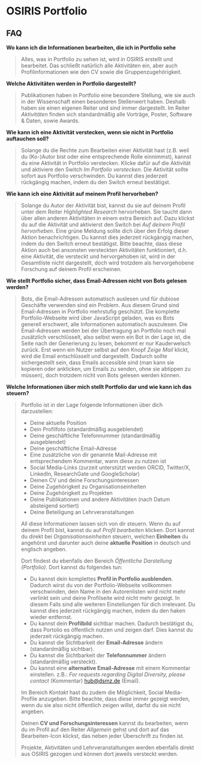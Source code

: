 # OSIRIS Portfolio 

## FAQ

**Wo kann ich die Informationen bearbeiten, die ich in Portfolio sehe**

> Alles, was in Portfolio zu sehen ist, wird in OSIRIS erstellt und bearbeitet. Das schließt natürlich alle Aktivitäten ein, aber auch Profilinformationen wie den CV sowie die Gruppenzugehörigkeit.


**Welche Aktivitäten werden in Portfolio dargestellt?**

> Publikationen haben in Portfolio eine besondere Stellung, wie sie auch in der Wissenschaft einen besonderen Stellenwert haben. Deshalb haben sie einen eigenen Reiter und sind immer dargestellt. Im Reiter *Aktivitäten* finden sich standardmäßig alle Vorträge, Poster, Software & Daten, sowie Awards. 

**Wie kann ich eine Aktivität verstecken, wenn sie nicht in Portfolio auftauchen soll?**

> Solange du die Rechte zum Bearbeiten einer Aktivität hast (z.B. weil du (Ko-)Autor bist oder eine entsprechende Rolle einnimmst), kannst du eine Aktivität in Portfolio verstecken. Klicke dafür auf die Aktivität und aktiviere den Switch *Im Portfolio verstecken*. Die Aktivität sollte sofort aus Portfolio verschwinden. Du kannst dies jederzeit rückgängig machen, indem du den Switch erneut bestätigst.

**Wie kann ich eine Aktivität auf meinem Profil hervorheben?**

> Solange du Autor der Aktivität bist, kannst du sie auf deinem Profil unter dem Reiter *Highlighted Research* hervorheben. Sie taucht dann über allen anderen Aktivitäten in einem extra Bereich auf. Dazu klickst du auf die Aktivität und aktivierst den Switch bei *Auf deinem Profil hervorheben*. Eine grüne Meldung sollte dich über den Erfolg dieser Aktion benachrichtigen. Du kannst dies jederzeit rückgängig machen, indem du den Switch erneut bestätigst. Bitte beachte, dass diese Aktion auch bei ansonsten versteckten Aktivitäten funktioniert, d.h. eine Aktivität, die versteckt und hervorgehoben ist, wird in der Gesamtliste nicht dargestellt, doch wird trotzdem als hervorgehobene Forschung auf deinem Profil erscheinen.

**Wie stellt Portfolio sicher, dass Email-Adressen nicht von Bots gelesen werden?**

> Bots, die Email-Adressen automatisch auslesen und für dubiose Geschäfte verwenden sind ein Problem. Aus diesem Grund sind Email-Adressen in Portfolio mehrstufig geschützt. Die komplette Portfolio-Webseite wird über JavaScript geladen, was es Bots generell erschwert, alle Informationen automatisch auszulesen. Die Email-Adressen werden bei der Übertragung an Portfolio noch mal zusätzlich verschlüsselt, also selbst wenn ein Bot in der Lage ist, die Seite nach der Generierung zu lesen, bekommt er nur Kauderwelsch zurück. Erst wenn ein Nutzer selbst auf den Knopf *Zeige Mail* klickt, wird die Email entschlüsselt und dargestellt. Dadurch sollte sichergestellt sein, dass Emails accessible sind (man kann sie kopieren oder anklicken, um Emails zu senden, ohne sie abtippen zu müssen), doch trotzdem nicht von Bots gelesen werden können. 

**Welche Informationen über mich stellt Portfolio dar und wie kann ich das steuern?**

> Portfolio ist in der Lage folgende Informationen über dich darzustellen:
> - Deine aktuelle Position 
> - Dein Profilfoto (standardmäßig ausgeblendet)
> - Deine geschäftliche Telefonnummer (standardmäßig ausgeblendet)
> - Deine geschäftliche Email-Adresse
> - Eine zusätzliche von dir genannte Mail-Adresse mit entsprechendem Kommentar, wann diese zu nutzen ist
> - Social Media-Links (zurzeit unterstützt werden ORCID, Twitter/X, LinkedIn, ResearchGate und GoogleScholar)
> - Deinen CV und deine Forschungsinteressen
> - Deine Zugehörigkeit zu Organisationseinheiten
> - Deine Zugehörigkeit zu Projekten
> - Deine Publikationen und andere Aktivitäten (nach Datum absteigend sortiert)
> - Deine Beteiligung an Lehrveranstaltungen
>
> All diese Informationen lassen sich von dir steuern. Wenn du auf deinem Profil bist, kannst du auf *Profil bearbeiten* klicken.
> Dort kannst du direkt bei *Organisationseinheiten* steuern, welchen **Einheiten** du angehörst und darunter auch deine **aktuelle Position** in deutsch und englisch angeben.
> 
> Dort findest du ebenfalls den Bereich *Öffentliche Darstellung (Portfolio)*. Dort kannst du folgendes tun:
> - Du kannst dein komplettes **Profil in Portfolio ausblenden**. Dadurch wirst du von der Portfolio-Webseite vollkommen verschwinden, dein Name in den Autorenlisten wird nicht mehr verlinkt sein und deine Profilseite wird nicht mehr gezeigt. In diesem Falls sind alle weiteren Einstellungen für dich irrelevant. Du kannst dies jederzeit rückgängig machen, indem du den haken wieder entfernst.
> - Du kannst dein **Profilbild** sichtbar machen. Dadurch bestätigst du, dass Portolio es öffentlich nutzen und zeigen darf. Dies kannst du jederzeit rückgängig machen.
> - Du kannst die Sichtbarkeit der **Email-Adresse** ändern (standardmäßig sichtbar). 
> - Du kannst die Sichtbarkeit der **Telefonnummer** ändern (standardmäßig versteckt).
> - Du kannst eine **alternative Email-Adresse** mit einem Kommentar einstellen. z.B.: *For requests regarding Digital Diversity, please contact* (Kommentar) hub@dsmz.de (Email).
>
> Im Bereich *Kontakt* hast du zudem die Möglichkeit, Social Media-Profile anzugeben. Bitte beachte, dass diese immer gezeigt werden, wenn du sie also nicht öffentlich zeigen willst, darfst du sie nicht angeben.
>
> Deinen **CV und Forschungsinteressen** kannst du bearbeiten, wenn du im Profil auf den Reiter *Allgemein* gehst und dort auf das Bearbeiten-Icon klickst, das neben jeder Überschrift zu finden ist.
>
> Projekte, Aktivitäten und Lehrveranstaltungen werden ebenfalls direkt aus OSIRIS gezogen und können dort jeweils versteckt werden. 